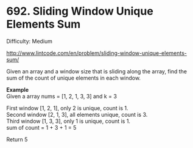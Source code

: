 # 692. Sliding Window Unique Elements Sum

Difficulty: Medium

http://www.lintcode.com/en/problem/sliding-window-unique-elements-sum/

Given an array and a window size that is sliding along the array, find the sum of the count of unique elements in each window.

**Example**  
Given a array nums = [1, 2, 1, 3, 3] and k = 3

First window [1, 2, 1], only 2 is unique, count is 1.  
Second window [2, 1, 3], all elements unique, count is 3.  
Third window [1, 3, 3], only 1 is unique, count is 1.  
sum of count = 1 + 3 + 1 = 5

Return 5
